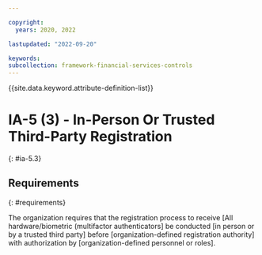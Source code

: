 ```yaml
---

copyright:
  years: 2020, 2022

lastupdated: "2022-09-20"

keywords: 
subcollection: framework-financial-services-controls
---
```


{{site.data.keyword.attribute-definition-list}}

# IA-5 (3) - In-Person Or Trusted Third-Party Registration
{: #ia-5.3}

## Requirements
{: #requirements}

The organization requires that the registration process to receive [All hardware/biometric (multifactor authenticators] be conducted [in person or by a trusted third party] before [organization-defined registration authority] with authorization by [organization-defined personnel or roles].

